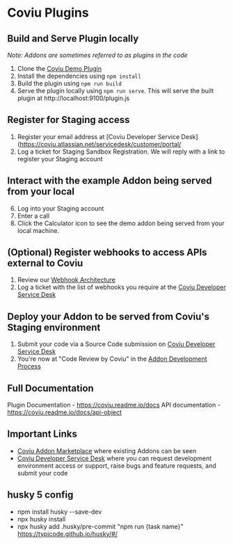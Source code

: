 # Coviu Plugins

## Build and Serve Plugin locally

_Note: Addons are sometimes referred to as plugins in the code_

1. Clone the [Coviu Demo Plugin](https://github.com/coviu/coviu-addons)
2. Install the dependencies using `npm install`
3. Build the plugin using `npm run build`
4. Serve the plugin locally using `npm run serve`. This will serve the built plugin at http://localhost:9100/plugin.js

## Register for Staging access

1. Register your email address at [Coviu Developer Service Desk](https://coviu.atlassian.net/servicedesk/customer/portal/
2. Log a ticket for Staging Sandbox Registration. We will reply with a link to register your Staging account

## Interact with the example Addon being served from your local

6. Log into your Staging account
7. Enter a call
8. Click the Calculator icon to see the demo addon being served from your local machine.

## (Optional) Register webhooks to access APIs external to Coviu

1. Review our [Webhook Architecture](https://coviu.readme.io/docs/webhook-documentation)
2. Log a ticket with the list of webhooks you require at the [Coviu Developer Service Desk](https://coviu.atlassian.net/servicedesk/customer/portal/8)

## Deploy your Addon to be served from Coviu's Staging environment

1. Submit your code via a Source Code submission on [Coviu Developer Service Desk](https://coviu.atlassian.net/servicedesk/customer/portal/8)
2. You're now at "Code Review by Coviu" in the [Addon Development Process](https://github.com/coviu/coviu-addons/wiki/Addon-development-process)

## Full Documentation

Plugin Documentation - https://coviu.readme.io/docs
API documentation - https://coviu.readme.io/docs/api-object

## Important Links

- [Coviu Addon Marketplace](https://coviu.com/addons) where existing Addons can be seen
- [Coviu Developer Service Desk](https://coviu.atlassian.net/servicedesk/customer/portal/8) where you can request development environment access or support, raise bugs and feature requests, and submit your code

## husky 5 config

- npm install husky --save-dev
- npx husky install
- npx husky add .husky/pre-commit "npm run {task name}"
  https://typicode.github.io/husky/#/
